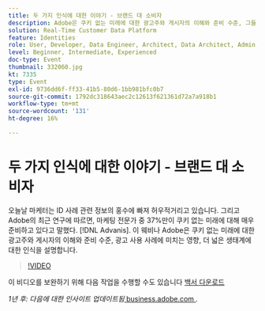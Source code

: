 ```yaml
---
title: 두 가지 인식에 대한 이야기 - 브랜드 대 소비자
description: Adobe은 쿠키 없는 미래에 대한 광고주와 게시자의 이해와 준비 수준, 그들의 사용 사례에 미치는 영향, 더 넓은 생태계에 대한 인식을 설명합니다.
solution: Real-Time Customer Data Platform
feature: Identities
role: User, Developer, Data Engineer, Architect, Data Architect, Admin, Leader
level: Beginner, Intermediate, Experienced
doc-type: Event
thumbnail: 332060.jpg
kt: 7335
type: Event
exl-id: 9736dd6f-ff33-41b5-80d6-1bb981bfc0b7
source-git-commit: 1792dc318643aec2c12613f621361d72a7a918b1
workflow-type: tm+mt
source-wordcount: '131'
ht-degree: 16%

---
```


# 두 가지 인식에 대한 이야기 - 브랜드 대 소비자

오늘날 마케터는 ID 사례 관련 정보의 홍수에 빠져 허우적거리고 있습니다. 그리고 Adobe의 최근 연구에 따르면, 마케팅 전문가 중 37%만이 쿠키 없는 미래에 대해 매우 준비하고 있다고 말했다. [!DNL Advanis]. 이 웨비나 Adobe은 쿠키 없는 미래에 대한 광고주와 게시자의 이해와 준비 수준, 광고 사용 사례에 미치는 영향, 더 넓은 생태계에 대한 인식을 설명합니다.

>[!VIDEO](https://video.tv.adobe.com/v/332060/?quality=12&learn=on)

이 비디오를 보완하기 위해 다음 작업을 수행할 수도 있습니다 [백서 다운로드](./../assets/whitepaper-a-tale-of-two-perceptions.pdf)

*1년 후: 다음에 대한 인사이트 업데이트됨*<a href="https://business.adobe.com/blog/perspectives/a-tale-of-two-perceptions-readiness-for-a-cookieless-future"> business.adobe.com </a>*.*
